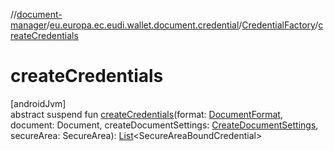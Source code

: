 //[document-manager](../../../index.md)/[eu.europa.ec.eudi.wallet.document.credential](../index.md)/[CredentialFactory](index.md)/[createCredentials](create-credentials.md)

# createCredentials

[androidJvm]\
abstract suspend fun [createCredentials](create-credentials.md)(format: [DocumentFormat](../../eu.europa.ec.eudi.wallet.document.format/-document-format/index.md), document: Document, createDocumentSettings: [CreateDocumentSettings](../../eu.europa.ec.eudi.wallet.document/-create-document-settings/index.md), secureArea: SecureArea): [List](https://kotlinlang.org/api/latest/jvm/stdlib/kotlin-stdlib/kotlin.collections/-list/index.html)&lt;SecureAreaBoundCredential&gt;
